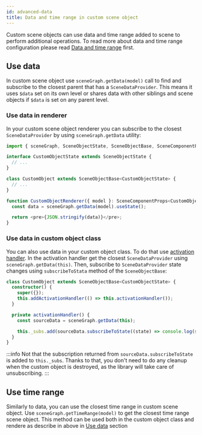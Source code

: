 ```yaml
---
id: advanced-data
title: Data and time range in custom scene object
---
```


Custom scene objects can use data and time range added to scene to perform additional operations. To read more about data and time range configuration please read [Data and time range](./core-concepts#data-and-time-range) first.

## Use data

In custom scene object use `sceneGraph.getData(model)` call to find and subscribe to the closest parent that has a `SceneDataProvider`. This means it uses `$data` set on its own level or shares data with other siblings and scene objects if `$data` is set on any parent level.

### Use data in renderer

In your custom scene object renderer you can subscribe to the closest `SceneDataProvider` by using `sceneGraph.getData` utility:

```ts
import { sceneGraph, SceneObjectState, SceneObjectBase, SceneComponentProps } from '@grafana/scenes';

interface CustomObjectState extends SceneObjectState {
  // ...
}

class CustomObject extends SceneObjectBase<CustomObjectState> {
  // ...
}

function CustomObjectRenderer({ model }: SceneComponentProps<CustomObject>) {
  const data = sceneGraph.getData(model).useState();

  return <pre>{JSON.stringify(data)}</pre>;
}
```

### Use data in custom object class

You can also use data in your custom object class. To do that use [activation handler](./advanced-activation-handlers.md). In the activation handler get the closest `SceneDataProvider` using `sceneGraph.getData(this)`. Then, subscribe to `SceneDataProvider` state changes using `subscribeToStata` method of the `SceneObjectBase`:

```ts
class CustomObject extends SceneObjectBase<CustomObjectState> {
  constructor() {
    super({});
    this.addActivationHandler(() => this.activationHandler());
  }

  private activationHandler() {
    const sourceData = sceneGraph.getData(this);

    this._subs.add(sourceData.subscribeToState((state) => console.log(state)));
  }
}
```

:::info
Not that the subscription returned from `sourceData.subscribeToState` is added to `this._subs`. Thanks to that, you don't need to do any cleanup when the custom object is destroyed, as the library will take care of unsubscribing.
:::

## Use time range

Similarly to data, you can use the closest time range in custom scene object. Use `sceneGraph.getTimeRange(model)` to get the closest time range scene object. This method can be used both in the custom object class and rendere as describe in above in [Use data](#use-data) section
